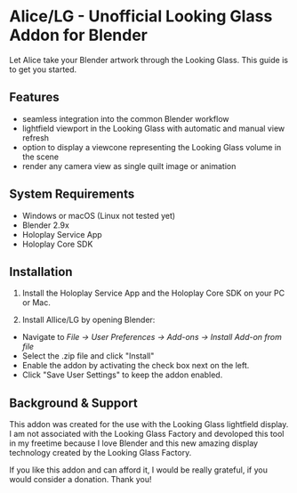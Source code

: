 # Alice/LG - Unofficial Looking Glass Addon for Blender

Let Alice take your Blender artwork through the Looking Glass. This guide is to get you started. 

## Features
- seamless integration into the common Blender workflow
- lightfield viewport in the Looking Glass with automatic and manual view refresh
- option to display a viewcone representing the Looking Glass volume in the scene
- render any camera view as single quilt image or animation

## System Requirements
- Windows or macOS (Linux not tested yet)
- Blender 2.9x
- Holoplay Service App
- Holoplay Core SDK

## Installation

1. Install the Holoplay Service App and the Holoplay Core SDK on your PC or Mac.

2. Install Allice/LG by opening Blender:
  - Navigate to _File → User Preferences → Add-ons → Install Add-on from file_
  - Select the .zip file and click "Install"
  - Enable the addon by activating the check box next on the left.
  - Click "Save User Settings" to keep the addon enabled.

## Background & Support
This addon was created for the use with the Looking Glass lightfield display. I am not associated with the Looking Glass Factory and devoloped this tool in my freetime because I love Blender and this new amazing display technology created by the Looking Glass Factory. 

If you like this addon and can afford it, I would be really grateful, if you would consider a donation. Thank you!
